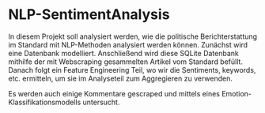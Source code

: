 # NLP-SentimentAnalysis

In diesem Projekt soll analysiert werden, wie die politische Berichterstattung im Standard mit NLP-Methoden analysiert werden können. Zunächst wird eine Datenbank modelliert. Anschließend wird diese SQLite Datenbank mithilfe der mit Webscraping gesammelten Artikel vom Standard befüllt. Danach folgt ein Feature Engineering Teil, wo wir die Sentiments, keywords, etc. ermitteln, um sie im Analyseteil zum Aggregieren zu verwenden.

Es werden auch einige Kommentare gescraped und mittels eines Emotion-Klassifikationsmodells untersucht.


